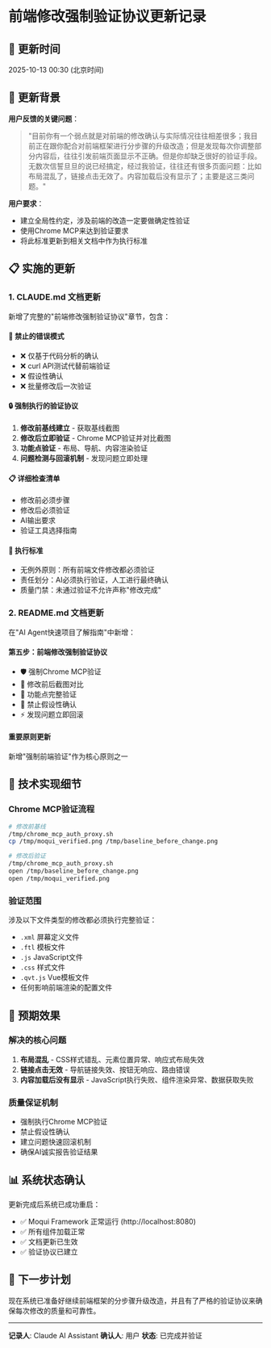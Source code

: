 # 前端修改强制验证协议更新记录

## 📅 更新时间
2025-10-13 00:30 (北京时间)

## 🎯 更新背景

**用户反馈的关键问题**：
> "目前你有一个弱点就是对前端的修改确认与实际情况往往相差很多；我目前正在跟你配合对前端框架进行分步骤的升级改造；但是发现每次你调整部分内容后，往往引发前端页面显示不正确。但是你却缺乏很好的验证手段。无数次信誓旦旦的说已经搞定，经过我验证，往往还有很多页面问题：比如布局混乱了，链接点击无效了。内容加载后没有显示了；主要是这三类问题。"

**用户要求**：
- 建立全局性约定，涉及前端的改造一定要做确定性验证
- 使用Chrome MCP来达到验证要求
- 将此标准更新到相关文档中作为执行标准

## 📋 实施的更新

### 1. CLAUDE.md 文档更新

新增了完整的"前端修改强制验证协议"章节，包含：

#### 🚫 禁止的错误模式
- ❌ 仅基于代码分析的确认
- ❌ curl API测试代替前端验证
- ❌ 假设性确认
- ❌ 批量修改后一次验证

#### 🔒 强制执行的验证协议
1. **修改前基线建立** - 获取基线截图
2. **修改后立即验证** - Chrome MCP验证并对比截图
3. **功能点验证** - 布局、导航、内容渲染验证
4. **问题检测与回滚机制** - 发现问题立即处理

#### 📋 详细检查清单
- 修改前必须步骤
- 修改后必须验证
- AI输出要求
- 验证工具选择指南

#### 🎯 执行标准
- 无例外原则：所有前端文件修改都必须验证
- 责任划分：AI必须执行验证，人工进行最终确认
- 质量门禁：未通过验证不允许声称"修改完成"

### 2. README.md 文档更新

在"AI Agent快速项目了解指南"中新增：

#### 第五步：前端修改强制验证协议
- 🛡️ 强制Chrome MCP验证
- 📸 修改前后截图对比
- 🔗 功能点完整验证
- 🚫 禁止假设性确认
- ⚡ 发现问题立即回滚

#### 重要原则更新
新增"强制前端验证"作为核心原则之一

## 🔧 技术实现细节

### Chrome MCP验证流程
```bash
# 修改前基线
/tmp/chrome_mcp_auth_proxy.sh
cp /tmp/moqui_verified.png /tmp/baseline_before_change.png

# 修改后验证
/tmp/chrome_mcp_auth_proxy.sh
open /tmp/baseline_before_change.png
open /tmp/moqui_verified.png
```

### 验证范围
涉及以下文件类型的修改都必须执行完整验证：
- `.xml` 屏幕定义文件
- `.ftl` 模板文件
- `.js` JavaScript文件
- `.css` 样式文件
- `.qvt.js` Vue模板文件
- 任何影响前端渲染的配置文件

## 🎯 预期效果

### 解决的核心问题
1. **布局混乱** - CSS样式错乱、元素位置异常、响应式布局失效
2. **链接点击无效** - 导航链接失效、按钮无响应、路由错误
3. **内容加载后没有显示** - JavaScript执行失败、组件渲染异常、数据获取失败

### 质量保证机制
- 强制执行Chrome MCP验证
- 禁止假设性确认
- 建立问题快速回滚机制
- 确保AI诚实报告验证结果

## 📊 系统状态确认

更新完成后系统已成功重启：
- ✅ Moqui Framework 正常运行 (http://localhost:8080)
- ✅ 所有组件加载正常
- ✅ 文档更新已生效
- ✅ 验证协议已建立

## 🚀 下一步计划

现在系统已准备好继续前端框架的分步骤升级改造，并且有了严格的验证协议来确保每次修改的质量和可靠性。

---

**记录人**: Claude AI Assistant
**确认人**: 用户
**状态**: 已完成并验证